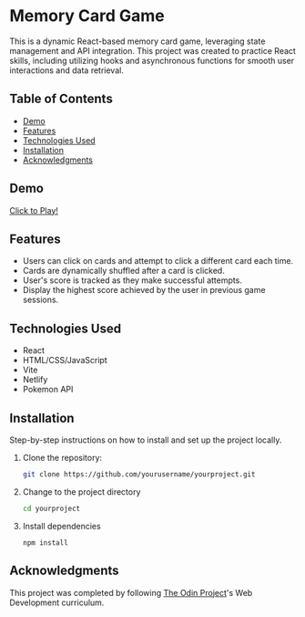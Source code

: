 # Memory Card Game

This is a dynamic React-based memory card game, leveraging state management and API integration. This project was created to practice React skills, including utilizing hooks and asynchronous functions for smooth user interactions and data retrieval. 

## Table of Contents
- [Demo](#demo)
- [Features](#features)
- [Technologies Used](#technologies-used)
- [Installation](#installation)
- [Acknowledgments](#acknowledgments)

## Demo
[Click to Play!](https://dylen400mh-memory-card.netlify.app/)

## Features

- Users can click on cards and attempt to click a different card each time.
- Cards are dynamically shuffled after a card is clicked.
- User's score is tracked as they make successful attempts.
- Display the highest score achieved by the user in previous game sessions.

## Technologies Used

  - React
  - HTML/CSS/JavaScript
  - Vite
  - Netlify
  - Pokemon API

## Installation

Step-by-step instructions on how to install and set up the project locally.

1. Clone the repository:

   ```bash
   git clone https://github.com/yourusername/yourproject.git
   ```
   
2. Change to the project directory

   ```bash
   cd yourproject
   ```
   
3. Install dependencies

   ```
   npm install
   ```

## Acknowledgments

This project was completed by following [The Odin Project](https://www.theodinproject.com/)'s Web Development curriculum.

